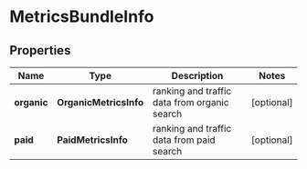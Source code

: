 # MetricsBundleInfo

## Properties

| Name | Type | Description | Notes |
|------------ | ------------- | ------------- | -------------|
**organic** | **OrganicMetricsInfo** | ranking and traffic data from organic search |[optional]|
**paid** | **PaidMetricsInfo** | ranking and traffic data from paid search |[optional]|